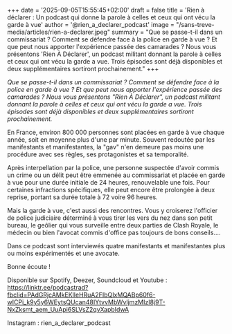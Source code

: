 +++
date = '2025-09-05T15:55:45+02:00'
draft = false
title = 'Rien à déclarer : Un podcast qui donne la parole à celles et ceux qui ont vécu la garde à vue'
author = '@rien_a_declarer_podcast'
image = "/sans-treve-media/articles/rien-a-declarer.jpeg"
summary = "Que se passe-t-il dans un commissariat ? Comment se défendre face à la police en garde à vue ? Et que peut nous apporter l'expérience passée des camarades ? Nous vous présentons 'Rien À Déclarer', un podcast militant donnant la parole à celles et ceux qui ont vécu la garde a vue. Trois épisodes sont déjà disponibles et deux supplémentaires sortiront prochainement."
+++

*Que se passe-t-il dans un commissariat ? Comment se défendre face à la police en garde à vue ? Et que peut nous apporter l'expérience passée des camarades ? Nous vous présentons "Rien À Déclarer", un podcast militant donnant la parole à celles et ceux qui ont vécu la garde a vue. Trois épisodes sont déjà disponibles et deux supplémentaires sortiront prochainement.*

En France, environ 800 000 personnes sont placées en garde à vue chaque année, soit en moyenne plus d'une par minute. Souvent redoutée par les manifestants et manifestantes, la "gav" n'en demeure pas moins une procédure avec ses règles, ses protagonistes et sa temporalité.

Après interpellation par la police, une personne suspectée d'avoir commis un crime ou un délit peut être emmenée au commissariat et placée en garde à vue pour une durée initiale de 24 heures, renouvelable une fois. Pour certaines infractions spécifiques, elle peut encore être prolongée à deux reprise, portant sa durée totale à 72 voire 96 heures.

Mais la garde à vue, c'est aussi des rencontres. Vous y croiserez l'officier de police judiciaire déterminé à vous tirer les vers du nez dans son petit bureau, le geôlier qui vous surveille entre deux parties de Clash Royale, le médecin ou bien l'avocat commis d'office pas toujours de bons conseils....

Dans ce podcast sont interviewés quatre manifestants et manifestantes plus ou moins expérimentés et une avocate.

Bonne écoute !

Disponible sur Spotify, Deezer, Soundcloud et Youtube : https://linktr.ee/podcastrad?fbclid=PAdGRjcAMkEKlleHRuA2FIbQIxMQABp60f6-wICPi_k9y5y6WEytsQUcan48IYtvvMbWvljmzMIzI8j9T-NxZksmt_aem_UuApi6SLVsZ2qvXapbIdwA

Instagram : rien_a_declarer_podcast

